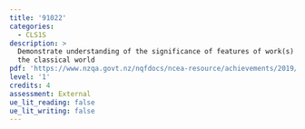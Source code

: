 ```yaml
---
title: '91022'
categories:
  - CLS1S
description: >
  Demonstrate understanding of the significance of features of work(s) of art in
  the classical world
pdf: 'https://www.nzqa.govt.nz/nqfdocs/ncea-resource/achievements/2019/as91022.pdf'
level: '1'
credits: 4
assessment: External
ue_lit_reading: false
ue_lit_writing: false
---
```


